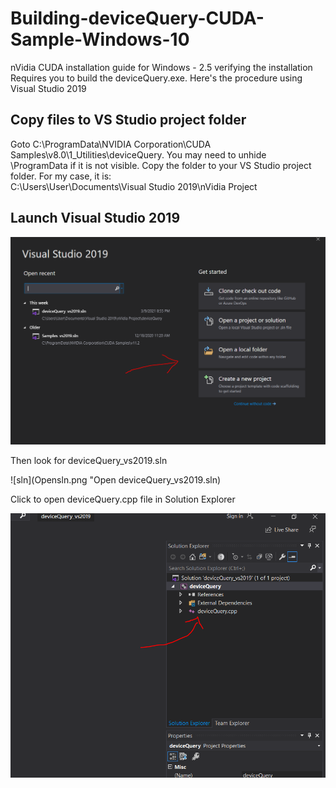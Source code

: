 # Building-deviceQuery-CUDA-Sample-Windows-10

nVidia CUDA installation guide for Windows - 2.5 verifying the installation  
Requires you to build the deviceQuery.exe.  Here's the procedure using Visual Studio 2019

## Copy files to VS Studio project folder
Goto C:\ProgramData\NVIDIA Corporation\CUDA Samples\v8.0\1_Utilities\deviceQuery.  You may need to unhide \ProgramData if it is not visible.
Copy the folder to your VS Studio project folder.  For my case, it is:  
C:\Users\User\Documents\Visual Studio 2019\nVidia Project

## Launch Visual Studio 2019

![VS Studio 2019](LauchVS.PNG "Launch Visual Studio 2019")

Then look for deviceQuery_vs2019.sln

![sln](Opensln.png "Open deviceQuery_vs2019.sln)

Click to open deviceQuery.cpp file in Solution Explorer

![open cpp](Opencpp.png "Open deviceQuery.cpp")

